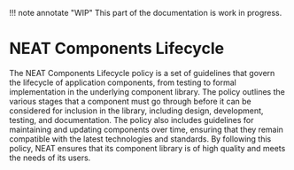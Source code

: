 !!! note annotate "WIP"
    This part of the documentation is work in progress.
# NEAT Components Lifecycle

The NEAT Components Lifecycle policy is a set of guidelines that govern the lifecycle of application components, from testing to formal implementation in the underlying component library. The policy outlines the various stages that a component must go through before it can be considered for inclusion in the library, including design, development, testing, and documentation. The policy also includes guidelines for maintaining and updating components over time, ensuring that they remain compatible with the latest technologies and standards. By following this policy, NEAT ensures that its component library is of high quality and meets the needs of its users.
